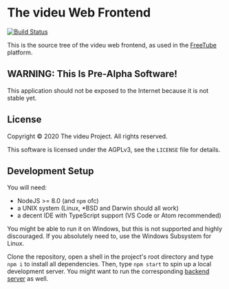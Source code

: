 # The videu Web Frontend

[![Build Status](https://jenkins.sandtler.club/buildStatus/icon?job=videu%2Ffrontend)](https://jenkins.sandtler.club/job/videu/job/frontend/)

This is the source tree of the videu web frontend, as used in the
[FreeTube](https://freetube.eu/) platform.

## WARNING: This Is Pre-Alpha Software!

This application should not be exposed to the Internet because it is
not stable yet.

## License

Copyright &copy; 2020 The videu Project.  All rights reserved.

This software is licensed under the AGPLv3, see the `LICENSE` file
for details.

## Development Setup

You will need:

- NodeJS >= 8.0 (and `npm` ofc)
- a UNIX system (Linux, *BSD and Darwin should all work)
- a decent IDE with TypeScript support (VS Code or Atom recommended)

You might be able to run it on Windows, but this is not supported and highly
discouraged.  If you absolutely need to, use the Windows Subsystem for Linux.

Clone the repository, open a shell in the project's root directory and type
`npm i` to install all dependencies.  Then, type `npm start` to spin up a local
development server.  You might want to run the corresponding
[backend server](https://github.com/videu/backend) as well.
